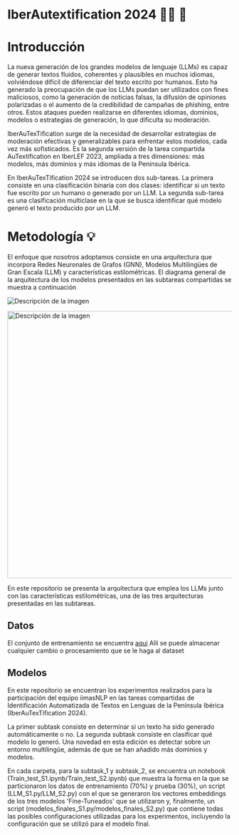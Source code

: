 # **IberAutextification 2024** 👩🏻 :robot: 
# Introducción 
La nueva generación de los grandes modelos de lenguaje (LLMs) es capaz de generar textos fluidos, coherentes y plausibles en muchos idiomas, volviéndose difícil de diferenciar del texto escrito por humanos. Esto ha generado la preocupación de que los LLMs puedan ser utilizados con fines maliciosos, como la generación de noticias falsas, la difusión de opiniones polarizadas o el aumento de la credibilidad de campañas de phishing, entre otros. Estos ataques pueden realizarse en diferentes idiomas, dominios, modelos o estrategias de generación, lo que dificulta su moderación.

IberAuTexTification surge de la necesidad de desarrollar estrategias de moderación efectivas y generalizables para enfrentar estos modelos, cada vez más sofisticados. Es la segunda versión de la tarea compartida AuTextification en IberLEF 2023, ampliada a tres dimensiones: más modelos, más dominios y más idiomas de la Península Ibérica.

En IberAuTexTification 2024 se introducen dos sub-tareas. La primera consiste en una clasificación binaria con dos clases: identificar si un texto fue escrito por un humano o generado por un LLM. La segunda sub-tarea es una clasificación multiclase en la que se busca identificar qué modelo generó el texto producido por un LLM. 

# Metodología 💡 
El enfoque que nosotros adoptamos consiste en una arquitectura que incorpora Redes Neuronales de Grafos (GNN), Modelos Multilingües de Gran Escala (LLM) y características estilométricas. El diagrama general de la arquitectura de los modelos presentados en las subtareas compartidas se muestra a continuación 

![Descripción de la imagen](https://drive.google.com/uc?export=view&id=1Zzm_o999lkIjJ1NZNQ_8NeghzvQORxaI)


<img src="https://drive.google.com/uc?export=view&id=1Zzm_o999lkIjJ1NZNQ_8NeghzvQORxaI" alt="Descripción de la imagen" width="600"/>


En este repositorio se presenta la arquitectura que emplea los LLMs junto con las características estilométricas, una de las tres arquitecturas presentadas en las subtareas. 






## Datos
El conjunto de entrenamiento se encuentra [aqui](https://drive.google.com/drive/folders/1VdTmKAzrfFrL-MKEmsvEXjYKugrm5Rw7?usp=share_link)
Alli se puede almacenar cualquier cambio o procesamiento que se le haga al dataset

## Modelos 

En este repositorio se encuentran los experimentos realizados para la participación del equipo iimasNLP en las tareas compartidas de Identificación Automatizada de Textos en Lenguas de la Península Ibérica (IberAuTexTification 2024). 

La primer subtask consiste en determinar si un texto ha sido generado automáticamente o no. La segunda subtask consiste en clasificar qué modelo lo generó. Una novedad en esta edición es detectar sobre un entorno multilingüe, además de que se han añadido más dominios y modelos. 

En cada carpeta, para la subtask_1 y subtask_2, se encuentra un notebook (Train_test_S1.ipynb/Train_test_S2.ipynb) que muestra la forma en la que se particionaron los datos de entrenamiento (70%) y prueba (30%), un script (LLM_S1.py/LLM_S2.py) con el que se generaron los vectores embeddings de los tres modelos 'Fine-Tuneados' que se utilizaron y, finalmente, un script (modelos_finales_S1.py/modelos_finales_S2.py) que contiene todas las posibles configuraciones utilizadas para los experimentos, incluyendo la configuración que se utilizó para el modelo final.
